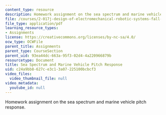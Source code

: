 ```yaml
---
content_type: resource
description: Homework assignment on the sea spectrum and marine vehicle pitch response.
file: /courses/2-017j-design-of-electromechanical-robotic-systems-fall-2009/c24a9bb8627ce3c13a07225100bcbcf3_MIT2_017JF09_p11.pdf
file_type: application/pdf
learning_resource_types:
- Assignments
license: https://creativecommons.org/licenses/by-nc-sa/4.0/
ocw_type: OCWFile
parent_title: Assignments
parent_type: CourseSection
parent_uid: 93ea44dc-663a-95f3-02d4-4a220966879b
resourcetype: Document
title: Sea Spectrum and Marine Vehicle Pitch Response
uid: c24a9bb8-627c-e3c1-3a07-225100bcbcf3
video_files:
  video_thumbnail_file: null
video_metadata:
  youtube_id: null
---
```

Homework assignment on the sea spectrum and marine vehicle pitch response.